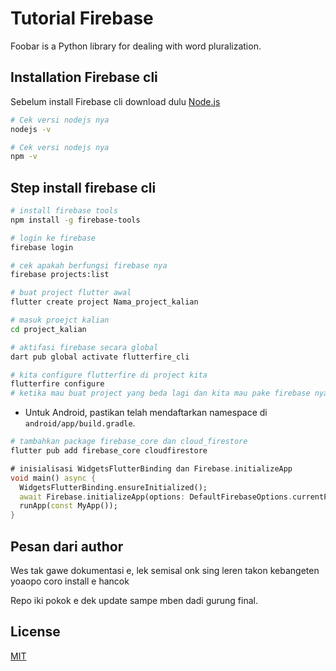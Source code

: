 # Tutorial Firebase

Foobar is a Python library for dealing with word pluralization.

## Installation Firebase cli

Sebelum install Firebase cli download dulu [Node.js](https://nodejs.org/en/download/package-manager)

```bash
# Cek versi nodejs nya
nodejs -v
```
```bash
# Cek versi nodejs nya
npm -v
```

## Step install firebase cli
```bash
# install firebase tools
npm install -g firebase-tools
```
```bash
# login ke firebase
firebase login
```
```bash
# cek apakah berfungsi firebase nya
firebase projects:list
```
```bash
# buat project flutter awal
flutter create project Nama_project_kalian
```
```bash
# masuk proejct kalian
cd project_kalian
```
```bash
# aktifasi firebase secara global
dart pub global activate flutterfire_cli
```
```bash
# kita configure flutterfire di project kita
flutterfire configure
# ketika mau buat project yang beda lagi dan kita mau pake firebase nya, kita wajib untuk ngerun perintah di atas
```
* Untuk Android, pastikan telah mendaftarkan namespace di `android/app/build.gradle`.
```bash
# tambahkan package firebase_core dan cloud_firestore
flutter pub add firebase_core cloudfirestore
```

```dart 
# inisialisasi WidgetsFlutterBinding dan Firebase.initializeApp
void main() async {
  WidgetsFlutterBinding.ensureInitialized();
  await Firebase.initializeApp(options: DefaultFirebaseOptions.currentPlatform);
  runApp(const MyApp());
}
```
## Pesan dari author

Wes tak gawe dokumentasi e, lek semisal onk sing leren takon kebangeten yoaopo coro install e hancok

Repo iki pokok e dek update sampe mben dadi gurung final.

## License

[MIT](https://choosealicense.com/licenses/mit/)